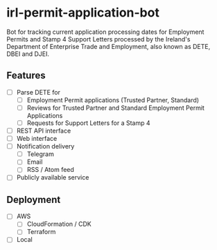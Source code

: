 # irl-permit-application-bot
Bot for tracking current application processing dates for Employment Permits and Stamp 4 Support Letters processed by the Ireland's Department of Enterprise Trade and Employment, also known as DETE, DBEI and DJEI.

## Features
- [ ] Parse DETE for
    - [ ] Employment Permit applications (Trusted Partner, Standard)
    - [ ] Reviews for Trusted Partner and Standard Employment Permit Applications
    - [ ] Requests for Support Letters for a Stamp 4
- [ ] REST API interface
- [ ] Web interface
- [ ] Notification delivery
    - [ ] Telegram
    - [ ] Email
    - [ ] RSS / Atom feed
- [ ] Publicly available service

## Deployment
- [ ] AWS
    - [ ] CloudFormation / CDK
    - [ ] Terraform
- [ ] Local
